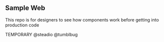 ## Sample Web
This repo is for designers to see how components work before getting into production code


TEMPORARY
@steadio @tumblbug
